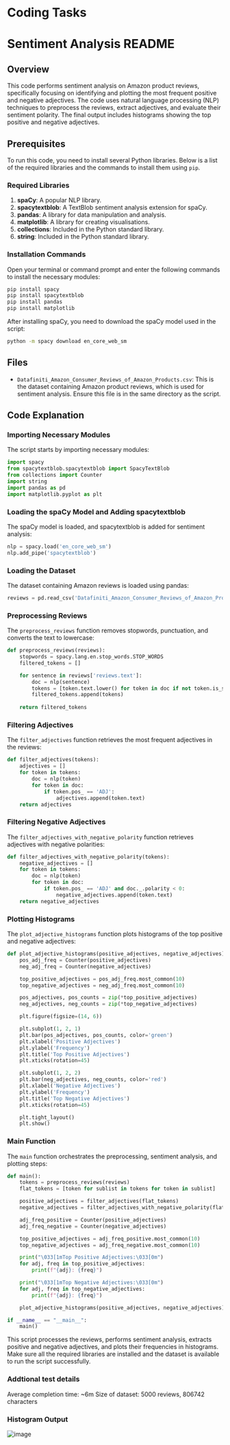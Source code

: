 # Coding Tasks

# Sentiment Analysis README

## Overview

This code performs sentiment analysis on Amazon product reviews, specifically focusing on identifying and plotting the most frequent positive and negative adjectives. The code uses natural language processing (NLP) techniques to preprocess the reviews, extract adjectives, and evaluate their sentiment polarity. The final output includes histograms showing the top positive and negative adjectives.

## Prerequisites

To run this code, you need to install several Python libraries. Below is a list of the required libraries and the commands to install them using `pip`.

### Required Libraries

1. **spaCy**: A popular NLP library.
2. **spacytextblob**: A TextBlob sentiment analysis extension for spaCy.
3. **pandas**: A library for data manipulation and analysis.
4. **matplotlib**: A library for creating visualisations.
5. **collections**: Included in the Python standard library.
6. **string**: Included in the Python standard library.

### Installation Commands

Open your terminal or command prompt and enter the following commands to install the necessary modules:

```bash
pip install spacy
pip install spacytextblob
pip install pandas
pip install matplotlib
```

After installing spaCy, you need to download the spaCy model used in the script:

```bash
python -m spacy download en_core_web_sm
```

## Files

- `Datafiniti_Amazon_Consumer_Reviews_of_Amazon_Products.csv`: This is the dataset containing Amazon product reviews, which is used for sentiment analysis. Ensure this file is in the same directory as the script.

## Code Explanation

### Importing Necessary Modules

The script starts by importing necessary modules:

```python
import spacy
from spacytextblob.spacytextblob import SpacyTextBlob
from collections import Counter
import string
import pandas as pd
import matplotlib.pyplot as plt
```

### Loading the spaCy Model and Adding spacytextblob

The spaCy model is loaded, and spacytextblob is added for sentiment analysis:

```python
nlp = spacy.load('en_core_web_sm')
nlp.add_pipe('spacytextblob')
```

### Loading the Dataset

The dataset containing Amazon reviews is loaded using pandas:

```python
reviews = pd.read_csv('Datafiniti_Amazon_Consumer_Reviews_of_Amazon_Products.csv')
```

### Preprocessing Reviews

The `preprocess_reviews` function removes stopwords, punctuation, and converts the text to lowercase:

```python
def preprocess_reviews(reviews):
    stopwords = spacy.lang.en.stop_words.STOP_WORDS
    filtered_tokens = []

    for sentence in reviews['reviews.text']:
        doc = nlp(sentence)
        tokens = [token.text.lower() for token in doc if not token.is_stop and token.text not in string.punctuation]
        filtered_tokens.append(tokens)
    
    return filtered_tokens
```

### Filtering Adjectives

The `filter_adjectives` function retrieves the most frequent adjectives in the reviews:

```python
def filter_adjectives(tokens):
    adjectives = []
    for token in tokens:
        doc = nlp(token)
        for token in doc:
            if token.pos_ == 'ADJ':
                adjectives.append(token.text)
    return adjectives
```

### Filtering Negative Adjectives

The `filter_adjectives_with_negative_polarity` function retrieves adjectives with negative polarities:

```python
def filter_adjectives_with_negative_polarity(tokens):
    negative_adjectives = []
    for token in tokens:
        doc = nlp(token)
        for token in doc:
            if token.pos_ == 'ADJ' and doc._.polarity < 0:
                negative_adjectives.append(token.text)
    return negative_adjectives
```

### Plotting Histograms

The `plot_adjective_histograms` function plots histograms of the top positive and negative adjectives:

```python
def plot_adjective_histograms(positive_adjectives, negative_adjectives):
    pos_adj_freq = Counter(positive_adjectives)
    neg_adj_freq = Counter(negative_adjectives)

    top_positive_adjectives = pos_adj_freq.most_common(10)
    top_negative_adjectives = neg_adj_freq.most_common(10)

    pos_adjectives, pos_counts = zip(*top_positive_adjectives)
    neg_adjectives, neg_counts = zip(*top_negative_adjectives)

    plt.figure(figsize=(14, 6))

    plt.subplot(1, 2, 1)
    plt.bar(pos_adjectives, pos_counts, color='green')
    plt.xlabel('Positive Adjectives')
    plt.ylabel('Frequency')
    plt.title('Top Positive Adjectives')
    plt.xticks(rotation=45)

    plt.subplot(1, 2, 2)
    plt.bar(neg_adjectives, neg_counts, color='red')
    plt.xlabel('Negative Adjectives')
    plt.ylabel('Frequency')
    plt.title('Top Negative Adjectives')
    plt.xticks(rotation=45)

    plt.tight_layout()
    plt.show()
```

### Main Function

The `main` function orchestrates the preprocessing, sentiment analysis, and plotting steps:

```python
def main():
    tokens = preprocess_reviews(reviews)
    flat_tokens = [token for sublist in tokens for token in sublist]

    positive_adjectives = filter_adjectives(flat_tokens)
    negative_adjectives = filter_adjectives_with_negative_polarity(flat_tokens)

    adj_freq_positive = Counter(positive_adjectives)
    adj_freq_negative = Counter(negative_adjectives)

    top_positive_adjectives = adj_freq_positive.most_common(10)
    top_negative_adjectives = adj_freq_negative.most_common(10)

    print("\033[1mTop Positive Adjectives:\033[0m")
    for adj, freq in top_positive_adjectives:
        print(f"{adj}: {freq}")

    print("\033[1mTop Negative Adjectives:\033[0m")
    for adj, freq in top_negative_adjectives:
        print(f"{adj}: {freq}")

    plot_adjective_histograms(positive_adjectives, negative_adjectives)

if __name__ == "__main__":
    main()
```

This script processes the reviews, performs sentiment analysis, extracts positive and negative adjectives, and plots their frequencies in histograms. Make sure all the required libraries are installed and the dataset is available to run the script successfully.

### Addtional test details
Average completion time: ~6m
Size of dataset: 5000 reviews, 806742 characters

### Histogram Output
![image](https://github.com/AndrewBulata/Coding-Tasks/assets/64040990/670a4f1f-4c59-42c1-90f3-6aa71a063553)

